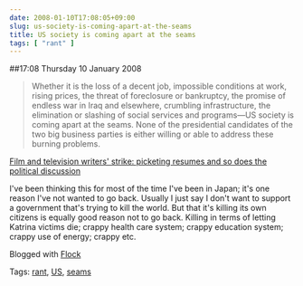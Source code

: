 ```yaml
---
date: 2008-01-10T17:08:05+09:00
slug: us-society-is-coming-apart-at-the-seams
title: US society is coming apart at the seams
tags: [ "rant" ]
---
```


##17:08 Thursday 10 January 2008

> Whether it is the loss of a decent job, impossible conditions at work, rising prices, the threat of foreclosure or bankruptcy, the promise of endless war in Iraq and elsewhere, crumbling infrastructure, the elimination or slashing of social services and programs—US society is coming apart at the seams. None of the presidential candidates of the two big business parties is either willing or able to address these burning problems.

[Film and television writers' strike: picketing resumes and so does the political discussion](http://www.wsws.org/articles/2008/jan2008/writ-j10.shtml)

I've been thinking this for most of the time I've been in Japan; it's one reason I've not wanted to go back. Usually I just say I don't want to support a government that's trying to kill the world. But that it's killing its own citizens is equally good reason not to go back. Killing in terms of letting Katrina victims die; crappy health care system; crappy education system; crappy use of energy; crappy etc.

Blogged with [Flock](http://www.flock.com/blogged-with-flock)

Tags: [rant](http://technorati.com/tag/rant), [US](http://technorati.com/tag/US), [ seams](http://technorati.com/tag/%20seams)

